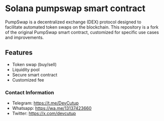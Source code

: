 # Solana pumpswap smart contract
PumpSwap is a decentralized exchange (DEX) protocol designed to facilitate automated token swaps on the blockchain. This repository is a fork of the original PumpSwap smart contract, customized for specific use cases and improvements.


## Features
- Token swap (buy/sell)
- Liquidity pool
- Secure smart contract
- Customized fee


### Contact Information
- Telegram: https://t.me/DevCutup
- Whatsapp: https://wa.me/13137423660
- Twitter: https://x.com/devcutup
